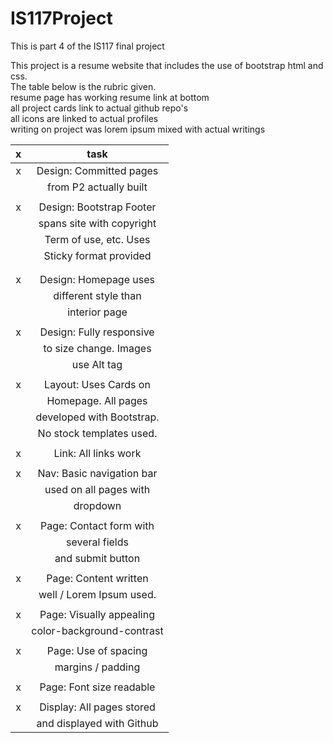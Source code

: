 # IS117Project
This is part 4 of the IS117 final project

This project is a resume website that includes the use of bootstrap html and css.<br>
The table below is the rubric given.<br>
resume page has working resume link at bottom<br>
all project cards link to actual github repo's<br>
all icons are linked to actual profiles<br>
writing on project was lorem ipsum mixed with actual writings<br>

| x    |          task           |
|:----:|:-----------------------:|
|  x   | Design: Committed pages |
|      |  from P2 actually built |
|      |                         |
|   x  |Design: Bootstrap Footer |
|      |spans site with copyright|
|      |Term of use, etc. Uses   |
|      |Sticky format provided   |                      
|      |                         |
|      |                         |
|   x  |Design: Homepage uses    |
|      |different style than     |
|      |interior page            |             
|      |                         |
|   x  |Design: Fully responsive |
|      |to size change. Images   |
|      |use Alt tag              |           
|      |                         |
|   x  |Layout: Uses Cards on    |
|      |Homepage. All pages      |
|      |developed with Bootstrap.|
|      |No stock templates used. |                        
|      |                         |
|   x  |	Link: All links work   |
|      |                         |
|   x  |Nav: Basic navigation bar| 
|      |used on all pages with   | 
|      |dropdown                 |        
|      |                         |
|   x  |Page: Contact form with  |
|      |several fields           |
|      |and submit button        |                 
|      |                         |
|   x  |Page: Content written    |
|      |well / Lorem Ipsum used. |                       
|      |                         |
|   x  |Page: Visually appealing |
|      |color-background-contrast|
|      |                         |
|  x   |	Page: Use of spacing   |
|      | margins / padding       |
|      |                         |
|   x  |Page: Font size readable |
|      |                         |
|   x  |Display: All pages stored|
|      |and displayed with Github|
